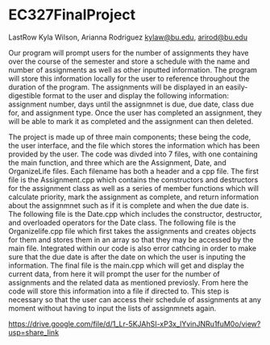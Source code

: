 # EC327FinalProject
LastRow
Kyla Wilson, Arianna Rodriguez
kylaw@bu.edu, arirod@bu.edu

Our program will prompt users for the number of assignments they have over the course of the semester and store a schedule with the name and number of assignments as well as other inputted information. The program will store this information locally for the user to reference throughout the duration of the program. The assignments will be displayed in an easily-digestible format to the user and display the following information: assignment number, days until the assignmnet is due, due date, class due for, and assignment type. Once the user has completed an assignment, they will be able to mark it as completed and the assignment can then deleted.

The project is made up of three main components; these being the code, the user interface, and the file which stores the information which has been provided by the user. The code was divded into 7 files, with one containing the main function, and three which are the Assignment, Date, and OrganizeLife files. Each filename has both a header and a cpp file. The first file is the Assignment.cpp which contains the constructors and destructors for the assignment class as well as a series of member functions which will calculate priority, mark the assignment as complete, and return information about the assignmnet such as if it is complete and when the due date is. The following file is the Date.cpp which includes the constructor, destructor, and overloaded operators for the Date class. The following file is the Organizelife.cpp file which first takes the assignments and creates objects for them and stores them in an array so that they may be accessed by the main file. Integrated within our code is also error cathcing in order to make sure that the due date is after the date on which the user is inputing the information. The final file is the main.cpp which will get and display the current data, from here it will prompt the user for the number of assignments and the related data as mentioned previosly. From here the code will store this information into a file if directed to. This step is necessary so that the user can access their schedule of assignments at any moment without having to input the lists of assignmnets again.

https://drive.google.com/file/d/1_Lr-5KJAhSI-xP3x_lYvinJNRu1fuM0o/view?usp=share_link
